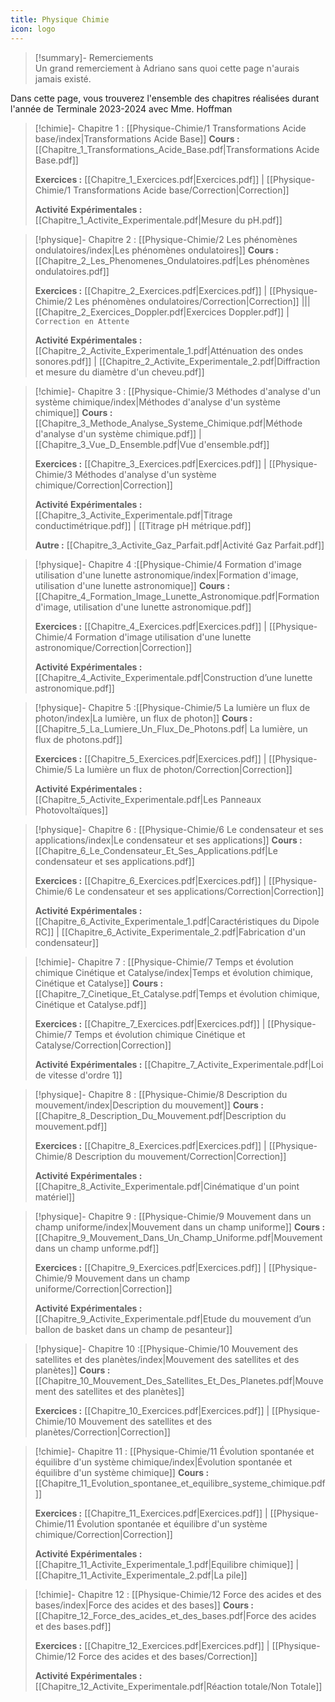 ```yaml
---
title: Physique Chimie
icon: logo
---
```


> [!summary]- Remerciements  
 >  Un grand remerciement à Adriano sans quoi cette page n'aurais jamais existé. 

Dans cette page, vous trouverez l'ensemble des chapitres réalisées durant l'année de Terminale 2023-2024 avec Mme. Hoffman

> [!chimie]- Chapitre 1 : [[Physique-Chimie/1 Transformations Acide base/index|Transformations Acide Base]]
 > **Cours :** [[Chapitre_1_Transformations_Acide_Base.pdf|Transformations Acide Base.pdf]]
 > 
 > **Exercices :** [[Chapitre_1_Exercices.pdf|Exercices.pdf]] | [[Physique-Chimie/1 Transformations Acide base/Correction|Correction]]
 > 
 > **Activité Expérimentales :** [[Chapitre_1_Activite_Experimentale.pdf|Mesure du pH.pdf]]

> [!physique]- Chapitre 2 : [[Physique-Chimie/2 Les phénomènes ondulatoires/index|Les phénomènes ondulatoires]]
 > **Cours :** [[Chapitre_2_Les_Phenomenes_Ondulatoires.pdf|Les phénomènes ondulatoires.pdf]]
 > 
 > **Exercices :** [[Chapitre_2_Exercices.pdf|Exercices.pdf]] | [[Physique-Chimie/2 Les phénomènes ondulatoires/Correction|Correction]] ||| [[Chapitre_2_Exercices_Doppler.pdf|Exercices Doppler.pdf]] | `Correction en Attente`
 > 
 > **Activité Expérimentales :** [[Chapitre_2_Activite_Experimentale_1.pdf|Atténuation des ondes sonores.pdf]] | [[Chapitre_2_Activite_Experimentale_2.pdf|Diffraction et mesure du diamètre d'un cheveu.pdf]]

> [!chimie]- Chapitre 3 : [[Physique-Chimie/3 Méthodes d'analyse d'un système chimique/index|Méthodes d'analyse d'un système chimique]]
 > **Cours :** [[Chapitre_3_Methode_Analyse_Systeme_Chimique.pdf|Méthode d'analyse d'un système chimique.pdf]] | [[Chapitre_3_Vue_D_Ensemble.pdf|Vue d'ensemble.pdf]]
 > 
 > **Exercices :** [[Chapitre_3_Exercices.pdf|Exercices.pdf]] | [[Physique-Chimie/3 Méthodes d'analyse d'un système chimique/Correction|Correction]]
 > 
 > **Activité Expérimentales :** [[Chapitre_3_Activite_Experimentale.pdf|Titrage conductimétrique.pdf]] | [[Titrage pH métrique.pdf]]
 > 
 > **Autre :** [[Chapitre_3_Activite_Gaz_Parfait.pdf|Activité Gaz Parfait.pdf]]

> [!physique]- Chapitre 4 :[[Physique-Chimie/4 Formation d'image utilisation d'une lunette astronomique/index|Formation d'image, utilisation d'une lunette astronomique]]
 > **Cours :** [[Chapitre_4_Formation_Image_Lunette_Astronomique.pdf|Formation d'image, utilisation d'une lunette astronomique.pdf]]
 > 
 > **Exercices :** [[Chapitre_4_Exercices.pdf|Exercices.pdf]] | [[Physique-Chimie/4 Formation d'image utilisation d'une lunette astronomique/Correction|Correction]]
 > 
 > **Activité Expérimentales :** [[Chapitre_4_Activite_Experimentale.pdf|Construction d’une lunette astronomique.pdf]]

> [!physique]- Chapitre 5 :[[Physique-Chimie/5 La lumière un flux de photon/index|La lumière, un flux de photon]]
 > **Cours :** [[Chapitre_5_La_Lumiere_Un_Flux_De_Photons.pdf| La lumière, un flux de photons.pdf]]
 > 
 > **Exercices :** [[Chapitre_5_Exercices.pdf|Exercices.pdf]] | [[Physique-Chimie/5 La lumière un flux de photon/Correction|Correction]]
 > 
 > **Activité Expérimentales :** [[Chapitre_5_Activite_Experimentale.pdf|Les Panneaux Photovoltaïques]] 

> [!physique]- Chapitre 6 : [[Physique-Chimie/6 Le condensateur et ses applications/index|Le condensateur et ses applications]]
 > **Cours :** [[Chapitre_6_Le_Condensateur_Et_Ses_Applications.pdf|Le condensateur et ses applications.pdf]]
 > 
 > **Exercices :** [[Chapitre_6_Exercices.pdf|Exercices.pdf]] | [[Physique-Chimie/6 Le condensateur et ses applications/Correction|Correction]]
 > 
 > **Activité Expérimentales :** [[Chapitre_6_Activite_Experimentale_1.pdf|Caractéristiques du Dipole RC]] | [[Chapitre_6_Activite_Experimentale_2.pdf|Fabrication d'un condensateur]] 

> [!chimie]- Chapitre 7 : [[Physique-Chimie/7 Temps et évolution chimique Cinétique et Catalyse/index|Temps et évolution chimique, Cinétique et Catalyse]]
 > **Cours :** [[Chapitre_7_Cinetique_Et_Catalyse.pdf|Temps et évolution chimique, Cinétique et Catalyse.pdf]]
 > 
 > **Exercices :** [[Chapitre_7_Exercices.pdf|Exercices.pdf]] | [[Physique-Chimie/7 Temps et évolution chimique Cinétique et Catalyse/Correction|Correction]]
 > 
 > **Activité Expérimentales :** [[Chapitre_7_Activite_Experimentale.pdf|Loi de vitesse d'ordre 1]]

> [!physique]- Chapitre 8 : [[Physique-Chimie/8 Description du mouvement/index|Description du mouvement]]
 > **Cours :** [[Chapitre_8_Description_Du_Mouvement.pdf|Description du mouvement.pdf]]
 > 
 > **Exercices :** [[Chapitre_8_Exercices.pdf|Exercices.pdf]] | [[Physique-Chimie/8 Description du mouvement/Correction|Correction]]
 > 
 > **Activité Expérimentales :** [[Chapitre_8_Activite_Experimentale.pdf|Cinématique d'un point matériel]]

> [!physique]- Chapitre 9 : [[Physique-Chimie/9 Mouvement dans un champ uniforme/index|Mouvement dans un champ uniforme]]
 > **Cours :** [[Chapitre_9_Mouvement_Dans_Un_Champ_Uniforme.pdf|Mouvement dans un champ unforme.pdf]]
 > 
 > **Exercices :** [[Chapitre_9_Exercices.pdf|Exercices.pdf]] | [[Physique-Chimie/9 Mouvement dans un champ uniforme/Correction|Correction]]
 > 
 > **Activité Expérimentales :** [[Chapitre_9_Activite_Experimentale.pdf|Etude du mouvement d’un ballon de basket dans un champ de pesanteur]]

> [!physique]- Chapitre 10 :[[Physique-Chimie/10 Mouvement des satellites et des planètes/index|Mouvement des satellites et des planètes]]
 > **Cours :** [[Chapitre_10_Mouvement_Des_Satellites_Et_Des_Planetes.pdf|Mouvement des satellites et des planètes]]
 > 
 > **Exercices :** [[Chapitre_10_Exercices.pdf|Exercices.pdf]] | [[Physique-Chimie/10 Mouvement des satellites et des planètes/Correction|Correction]]

> [!chimie]- Chapitre 11 : [[Physique-Chimie/11 Évolution spontanée et équilibre d'un système chimique/index|Évolution spontanée et équilibre d'un système chimique]]
 > **Cours :** [[Chapitre_11_Evolution_spontanee_et_equilibre_systeme_chimique.pdf]]
 > 
 > **Exercices :** [[Chapitre_11_Exercices.pdf|Exercices.pdf]] | [[Physique-Chimie/11 Évolution spontanée et équilibre d'un système chimique/Correction|Correction]]
 > 
 > **Activité Expérimentales :** [[Chapitre_11_Activite_Experimentale_1.pdf|Equilibre chimique]] | [[Chapitre_11_Activite_Experimentale_2.pdf|La pile]]

> [!chimie]- Chapitre 12 : [[Physique-Chimie/12 Force des acides et des bases/index|Force des acides et des bases]]
 > **Cours :** [[Chapitre_12_Force_des_acides_et_des_bases.pdf|Force des acides et des bases.pdf]]
 > 
 > **Exercices :** [[Chapitre_12_Exercices.pdf|Exercices.pdf]] | [[Physique-Chimie/12 Force des acides et des bases/Correction]]
 > 
 > **Activité Expérimentales :** [[Chapitre_12_Activite_Experimentale.pdf|Réaction totale/Non Totale]]